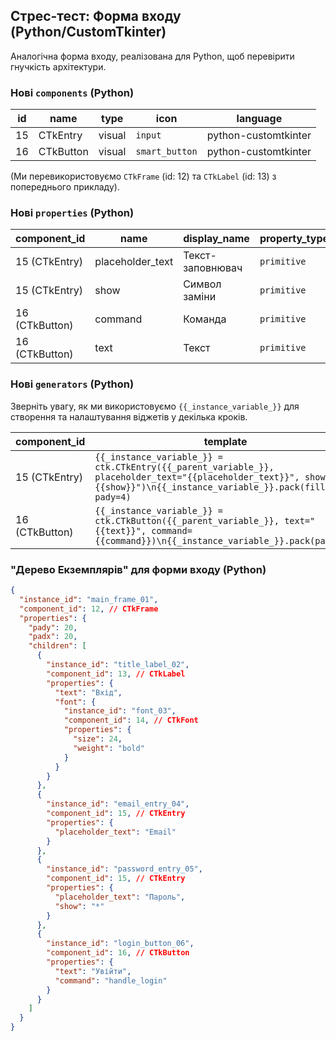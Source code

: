 ## Стрес-тест: Форма входу (Python/CustomTkinter)

Аналогічна форма входу, реалізована для Python, щоб перевірити гнучкість архітектури.

### Нові `components` (Python)

| id  | name          | type   | icon           | language             |
| --- | ------------- | ------ | -------------- | -------------------- |
| 15  | CTkEntry      | visual | `input`        | python-customtkinter |
| 16  | CTkButton     | visual | `smart_button` | python-customtkinter |

(Ми перевикористовуємо `CTkFrame` (id: 12) та `CTkLabel` (id: 13) з попереднього прикладу).

### Нові `properties` (Python)

| component_id    | name           | display_name     | property_type | primitive_type | component_ref_id |
| --------------- | -------------- | ---------------- | ------------- | -------------- | ---------------- |
| 15 (CTkEntry)   | placeholder_text | Текст-заповнювач | `primitive`   | `string`       | null             |
| 15 (CTkEntry)   | show           | Символ заміни    | `primitive`   | `string`       | null             |
| 16 (CTkButton)  | command        | Команда          | `primitive`   | `string`       | null             |
| 16 (CTkButton)  | text           | Текст            | `primitive`   | `string`       | null             |

### Нові `generators` (Python)

Зверніть увагу, як ми використовуємо `{{_instance_variable_}}` для створення та налаштування віджетів у декілька кроків.

| component_id    | template |
| --------------- | -------- |
| 15 (CTkEntry)   | `{{_instance_variable_}} = ctk.CTkEntry({{_parent_variable_}}, placeholder_text="{{placeholder_text}}", show="{{show}}")\n{{_instance_variable_}}.pack(fill="x", pady=4)` |
| 16 (CTkButton)  | `{{_instance_variable_}} = ctk.CTkButton({{_parent_variable_}}, text="{{text}}", command={{command}})\n{{_instance_variable_}}.pack(pady=12)` |

### "Дерево Екземплярів" для форми входу (Python)

```json
{
  "instance_id": "main_frame_01",
  "component_id": 12, // CTkFrame
  "properties": {
    "pady": 20,
    "padx": 20,
    "children": [
      {
        "instance_id": "title_label_02",
        "component_id": 13, // CTkLabel
        "properties": {
          "text": "Вхід",
          "font": {
            "instance_id": "font_03",
            "component_id": 14, // CTkFont
            "properties": {
              "size": 24,
              "weight": "bold"
            }
          }
        }
      },
      {
        "instance_id": "email_entry_04",
        "component_id": 15, // CTkEntry
        "properties": {
          "placeholder_text": "Email"
        }
      },
      {
        "instance_id": "password_entry_05",
        "component_id": 15, // CTkEntry
        "properties": {
          "placeholder_text": "Пароль",
          "show": "*"
        }
      },
      {
        "instance_id": "login_button_06",
        "component_id": 16, // CTkButton
        "properties": {
          "text": "Увійти",
          "command": "handle_login"
        }
      }
    ]
  }
}
```